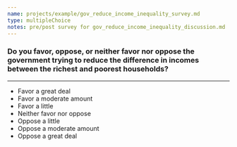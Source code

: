```yaml
---
name: projects/example/gov_reduce_income_inequality_survey.md
type: multipleChoice
notes: pre/post survey for gov_reduce_income_inequality_discussion.md
---
```


### Do you favor, oppose, or neither favor nor oppose the government trying to reduce the difference in incomes between the richest and poorest households?

---

- Favor a great deal
- Favor a moderate amount
- Favor a little
- Neither favor nor oppose
- Oppose a little
- Oppose a moderate amount
- Oppose a great deal
